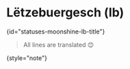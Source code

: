 # Lëtzebuergesch (lb)
{id="statuses-moonshine-lb-title"}


> All lines are translated 😊
>
{style="note"}

